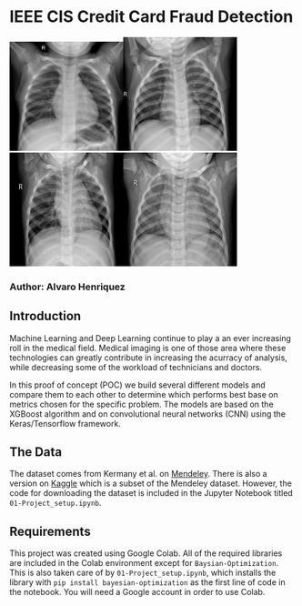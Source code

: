 # IEEE CIS Credit Card Fraud Detection
<img src="https://github.com/bigalh94/Chest-XRay-Classification-for-Pneumonia/blob/master/sample_img/NORMAL-179015-0001.jpeg" width="200" hight="200"><img src= "https://github.com/bigalh94/Chest-XRay-Classification-for-Pneumonia/blob/master/sample_img/NORMAL-183773-0001.jpeg" width="200" height="200"><img src="https://github.com/bigalh94/Chest-XRay-Classification-for-Pneumonia/blob/master/sample_img/NORMAL-202916-0003.jpeg" width="200" height="200"><img src="https://github.com/bigalh94/Chest-XRay-Classification-for-Pneumonia/blob/master/sample_img/NORMAL-87870-0001.jpeg" width="200" height="200">
### Author: Alvaro Henriquez
## Introduction
Machine Learning and Deep Learning continue to play a an ever increasing roll in the medical field. Medical imaging is one of those area where these technologies can greatly contribute in increasing the acurracy of analysis, while decreasing some of the workload of technicians and doctors.<p></p>
In this proof of concept (POC) we build several different models and compare them to each other to determine which performs best base on metrics chosen for the specific problem. The models are based on the XGBoost algorithm and on convolutional neural networks (CNN) using the Keras/Tensorflow framework.

## The Data
The dataset comes from Kermany et al. on [Mendeley](https://data.mendeley.com/datasets/rscbjbr9sj/3). There is also a version on [Kaggle](https://www.kaggle.com/paultimothymooney/chest-xray-pneumonia) which is a subset of the Mendeley dataset. However, the code for downloading the dataset is included in the Jupyter Notebook titled `01-Project_setup.ipynb`.

## Requirements
This project was created using Google Colab. All of the required libraries are included in the Colab environment except for `Baysian-Optimization`. This is also taken care of by `01-Project_setup.ipynb`, which installs the library with `pip install bayesian-optimization` as the first line of code in the notebook. You will need a Google account in order to use Colab.
<p></p>


